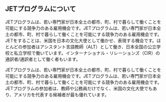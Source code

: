## JETプログラムについて

JETプログラムは、若い専門家が日本全土の都市、町、村で暮らして働くことを可能にする競争力のある雇用機会です。JETプログラムは、若い専門家が日本全土の都市、町、村で暮らして働くことを可能にする競争力のある雇用機会です。JETをすることは、米国を日本の文化大使として働かせ、表現する機会です。ほとんどの参加者はアシスタント言語教師（ALT）として働き、日本全国の公立学校と私立学校で働いています。インターナショナル・リレーションズ（CIR）の通訳者/通訳者として働く者もいます。

JETプログラムは、若い専門家が日本全土の都市、町、村で暮らして働くことを可能にする競争力のある雇用機会です。JETプログラムは、若い専門家が日本全土の都市、町、村で暮らして働くことを可能にする競争力のある雇用機会です。JETプログラムの参加者は、教師や公務員だけでなく、米国の文化大使でもあり、アメリカを代表する候補者が最も優れています。
